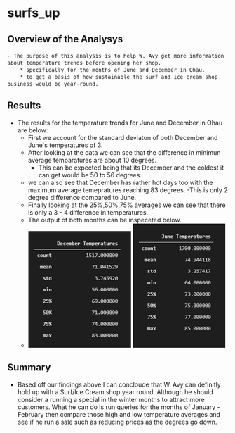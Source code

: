 # surfs_up

## Overview of the Analysys 
	- The purpose of this analysis is to help W. Avy get more information about temperature trends before opening her shop. 
		* specifically for the months of June and December in Ohau.
		* to get a basis of how sustainable the surf and ice cream shop business would be year-round.

## Results
 - The results for the temperature trends for June and December in Ohau are below:
	* First we account for the standard deviaton of both December and June's temperatures of 3.
	* After looking at the data we can see that the difference in minimun average temparatures are about 10 degrees.
		- This can be expected being that its December and the coldest it can get would be 50 to 56 degrees.
	* we can also see that December has rather hot days too with the maximum average temepratures reaching 83 degrees.
		-This is only 2 degree difference compared to June.
	* Finally looking at the 25%,50%,75% averages we can see that there is only a 3 - 4 difference in temperatures.
	* The output of both months can be inspeceted below.
	* ![Decemeber_Temperatures.PNG](Resources/December_Temperatures.PNG)   ![June_Temperatures.PNG](Resources/June_Temperatures.PNG)
	
## Summary
- Based off our findings above I can concloude that W. Avy can definitly hold up with a Surf/Ice Cream shop year round. Although he should consider a 
  running a special in the winter months to attract more customers. What he can do is run  queries for the months of January - February then compare
  those high and low temperature averages and see if he run a sale such as reducing prices as the degrees go down.
